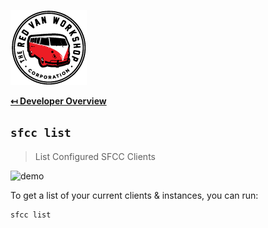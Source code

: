 ![Logo](img/logo.png "Logo")

**[↤ Developer Overview](../README.md#developer-overview)**

`sfcc list`
---

> List Configured SFCC Clients

![demo](https://sfcc-cli.s3.amazonaws.com/list.gif)

To get a list of your current clients & instances, you can run:

```bash
sfcc list
```
